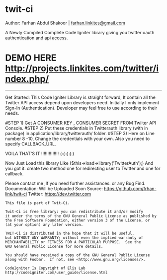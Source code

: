 twit-ci
=======
Author: Farhan Abdul Shakoor | farhan.linkites@gmail.com 

A Newly Compiled Complete Code Igniter library giving you twitter oauth authentication and api access.
# DEMO HERE http://projects.linkites.com/twitter/index.php/
*************************************************************
Get Started:
This Code Igniter Library is straight forward, It contain all the Twitter API access depend upon developers need. Initially 
I only implement Sign-In (Authentication). Developer may feel free to use according to their needs.

#STEP 1) Get A CONSUMER KEY , CONSUMER SECRET FROM Twiiter API Console.
#STEP 2) Put these credentials in Twitterauth library (with in package) in application/library/twitterauth/ folder.
#STEP 3) Here on Line number 8 -10, Change the credentials with your own. Also you need to specify CALLBACK_URL.

VOILA THAT'S IT !!!!!!!!!!!!!! :):):):):)

Now Just Load this library LIke ($this->load->library('TwitterAuth');)
And you got it. create two method one for redirecting user to Twitter and one for callback.

Please contact me ,If you need further assistances. or any Bug Find.
Documentation: Will be Uploaded Soon
Source: https://github.com/frhan-link/twit-ci
Twitter: https://dev.twitter.com


    This file is part of Twit-Ci.

    Twit-Ci is free library: you can redistribute it and/or modify
    it under the terms of the GNU General Public License as published by
    the Free Software Foundation, either version 3 of the License, or
    (at your option) any later version.

    TWIT-Ci is distributed in the hope that it will be useful,
    but WITHOUT ANY WARRANTY; without even the implied warranty of
    MERCHANTABILITY or FITNESS FOR A PARTICULAR PURPOSE.  See the
    GNU General Public License for more details.

    You should have received a copy of the GNU General Public License
    along with Foobar.  If not, see <http://www.gnu.org/licenses/>.
    
    CodeIgniter Is Copyright of Elis Lab  http://codeigniter.com/user_guide/license.html
